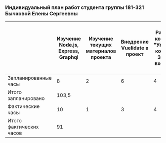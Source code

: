 ### Индивидуальный план работ студента группы 181-321 Бычковой Елены Сергеевны

|                         | Изучение Node.js, Express, Graphql | Изучение текущих материалов проекта | Внедрение Vuelidate в проект | Разработка компонента "Управление командой - Заявки на вхождение" | Разработка бэкенда для подачи и обработки заявок на вхождение в команду | Разработка фронтенда для компонента "Редактирование настроек команды" | Разработка фронтенда компонента "Участники команды" | Разработка бэкенда для компонента "Участники команды" | Написание списка usecase | Фронтенд обработки заявок на вхождение в команду | Фронтенд компонента "Список команд у менеджера" | Разработка бэкенда для компонента "Список команд у менеджера" | Исправление ошибок в разрабатываемых компонентах | Бэкенд для редактирования команды | Доработка компонента "Список команд у менеджера" | Разработка компонента "Редактирование команды" | Комментирование кода | Разработка компонента Личной статистики | Сделать отклонение заявки | Сделать подтверждение удаления в модальном окне | Внедрение общего pop-up в свои компоненты | Верстка личного кабинета | Верстка компонента "Редактирование команд" | Исправить редактирование пользователя | Добавить loader в свои компоненты | Ежедневные встречи команды |
| ----------------------- | ---------------------------------- | ----------------------------------- | ---------------------------- | ----------------------------------------------------------------- | ----------------------------------------------------------------------- | --------------------------------------------------------------------- | --------------------------------------------------- | ----------------------------------------------------- | ------------------------ | ------------------------------------------------ | ----------------------------------------------- | ------------------------------------------------------------- | ------------------------------------------------ | --------------------------------- | ------------------------------------------------ | ---------------------------------------------- | -------------------- | --------------------------------------- | ------------------------- | ----------------------------------------------- | ----------------------------------------- | ------------------------ | ------------------------------------------ | ------------------------------------- | --------------------------------- | -------------------------- |
| Запланированные часы    | 8                                  | 2                                   | 6                            | 4                                                                 | 4                                                                       | 4                                                                     | 4                                                   | 4                                                     | 2                        | 3                                                | 4                                               | 2                                                             | 4                                                | 4                                 | 2                                                | 2                                              | 2                    | 8                                       | 2                         | 2                                               | 1                                         | 8                        | 2                                          | 4                                     | 0,5                               | 15                         |
| Итого запланировано     | 103,5                              |                                     |                              |                                                                   |                                                                         |                                                                       |                                                     |                                                       |                          |                                                  |                                                 |                                                               |                                                  |                                   |                                                  |                                                |                      |                                         |
| Фактические часы        | 10                                 | 1                                   | 3                            | 4                                                                 | 4                                                                       | 4                                                                     | 2                                                   | 4                                                     | 1                        | 2                                                | 2                                               | 2                                                             | 4                                                | 2                                 | 2                                                | 2                                              | 2                    | 6                                       | 2                         | 1                                               | 0,5                                       | 7                        | 2                                          | 6                                     | 0,5                               | 15                         |
| Итого фактических часов | 91                                 |                                     |                              |                                                                   |                                                                         |                                                                       |                                                     |                                                       |                          |                                                  |                                                 |                                                               |                                                  |                                   |                                                  |                                                |                      |
